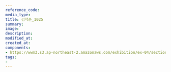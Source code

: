 ```yaml
---
reference_code:
media_type:
title: 김학순_1025
summary:
image:
description:
modified_at:
created_at:
components:
- https://wwm3.s3.ap-northeast-2.amazonaws.com/exhibition/ex-04/section-03/박물관/김학순_1025.jpg
tags:
-
---
```

